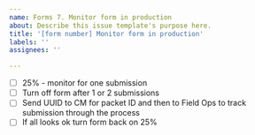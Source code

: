 ```yaml
---
name: Forms 7. Monitor form in production
about: Describe this issue template's purpose here.
title: '[form number] Monitor form in production'
labels: ''
assignees: ''

---
```


- [ ] 25% - monitor for one submission
- [ ] Turn off form after 1 or 2 submissions
- [ ] Send UUID to CM for packet ID and then to Field Ops to track submission through the process
- [ ] If all looks ok turn form back on 25%
